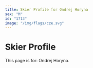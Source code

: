```yaml
---
title: Skier Profile for Ondrej Horyna
sex: "M"
id: "1713"
image: "/img/flags/cze.svg" 
---
```


# Skier Profile

This page is for: Ondrej Horyna.
    